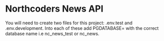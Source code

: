# Northcoders News API

You will need to create two files for this project: .env.test and .env.development. Into each of these add PGDATABASE= with the correct database name i.e  nc_news_test or nc_news.
